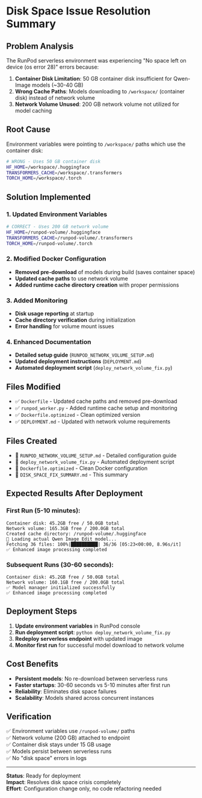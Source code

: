 # Disk Space Issue Resolution Summary

## Problem Analysis
The RunPod serverless environment was experiencing "No space left on device (os error 28)" errors because:

1. **Container Disk Limitation**: 50 GB container disk insufficient for Qwen-Image models (~30-40 GB)
2. **Wrong Cache Paths**: Models downloading to `/workspace/` (container disk) instead of network volume
3. **Network Volume Unused**: 200 GB network volume not utilized for model caching

## Root Cause
Environment variables were pointing to `/workspace/` paths which use the container disk:
```bash
# WRONG - Uses 50 GB container disk
HF_HOME=/workspace/.huggingface
TRANSFORMERS_CACHE=/workspace/.transformers
TORCH_HOME=/workspace/.torch
```

## Solution Implemented

### 1. Updated Environment Variables
```bash
# CORRECT - Uses 200 GB network volume
HF_HOME=/runpod-volume/.huggingface
TRANSFORMERS_CACHE=/runpod-volume/.transformers
TORCH_HOME=/runpod-volume/.torch
```

### 2. Modified Docker Configuration
- **Removed pre-download** of models during build (saves container space)
- **Updated cache paths** to use network volume
- **Added runtime cache directory creation** with proper permissions

### 3. Added Monitoring
- **Disk usage reporting** at startup
- **Cache directory verification** during initialization
- **Error handling** for volume mount issues

### 4. Enhanced Documentation
- **Detailed setup guide** (`RUNPOD_NETWORK_VOLUME_SETUP.md`)
- **Updated deployment instructions** (`DEPLOYMENT.md`)
- **Automated deployment script** (`deploy_network_volume_fix.py`)

## Files Modified
- ✅ `Dockerfile` - Updated cache paths and removed pre-download
- ✅ `runpod_worker.py` - Added runtime cache setup and monitoring
- ✅ `Dockerfile.optimized` - Clean optimized version
- ✅ `DEPLOYMENT.md` - Updated with network volume requirements

## Files Created
- 📄 `RUNPOD_NETWORK_VOLUME_SETUP.md` - Detailed configuration guide
- 📄 `deploy_network_volume_fix.py` - Automated deployment script
- 📄 `Dockerfile.optimized` - Clean Docker configuration
- 📄 `DISK_SPACE_FIX_SUMMARY.md` - This summary

## Expected Results After Deployment

### First Run (5-10 minutes):
```
Container disk: 45.2GB free / 50.0GB total
Network volume: 165.3GB free / 200.0GB total
Created cache directory: /runpod-volume/.huggingface
🔄 Loading actual Qwen Image Edit model...
Fetching 36 files: 100%|██████████| 36/36 [05:23<00:00, 8.96s/it]
✅ Enhanced image processing completed
```

### Subsequent Runs (30-60 seconds):
```
Container disk: 45.2GB free / 50.0GB total  
Network volume: 160.1GB free / 200.0GB total
✅ Model manager initialized successfully
✅ Enhanced image processing completed
```

## Deployment Steps
1. **Update environment variables** in RunPod console
2. **Run deployment script**: `python deploy_network_volume_fix.py`
3. **Redeploy serverless endpoint** with updated image
4. **Monitor first run** for successful model download to network volume

## Cost Benefits
- **Persistent models**: No re-download between serverless runs
- **Faster startups**: 30-60 seconds vs 5-10 minutes after first run
- **Reliability**: Eliminates disk space failures
- **Scalability**: Models shared across concurrent instances

## Verification
✅ Environment variables use `/runpod-volume/` paths  
✅ Network volume (200 GB) attached to endpoint  
✅ Container disk stays under 15 GB usage  
✅ Models persist between serverless runs  
✅ No "disk space" errors in logs  

---
**Status**: Ready for deployment  
**Impact**: Resolves disk space crisis completely  
**Effort**: Configuration change only, no code refactoring needed